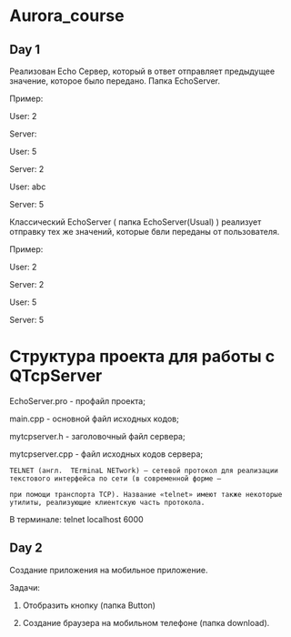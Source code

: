 # Aurora_course

## Day 1

Реализован Echo Сервер, который в ответ отправляет предыдущее значение, которое было передано. Папка EchoServer.

Пример:

User: 2

Server: 

User: 5

Server: 2

User: abc

Server: 5

Классический EchoServer ( папка EchoServer(Usual) ) реализует отправку тех же значений, которые бвли переданы от пользователя.

Пример:

User: 2

Server: 2

User: 5

Server: 5

# Структура проекта для работы с QTcpServer

EchoServer.pro - профайл проекта;

main.cpp - основной файл исходных кодов;

mytcpserver.h - заголовочный файл сервера;

mytcpserver.cpp - файл исходных кодов сервера;

```
TELNET (англ.  TErminaL NETwork) — сетевой протокол для реализации текстового интерфейса по сети (в современной форме — 

при помощи транспорта TCP). Название «telnet» имеют также некоторые утилиты, реализующие клиентскую часть протокола.
```

В терминале: telnet localhost 6000

## Day 2

Создание приложения на мобильное приложение.

Задачи: 

1) Отобразить кнопку (папка Button)

2) Создание браузера на мобильном телефоне (папка download).
